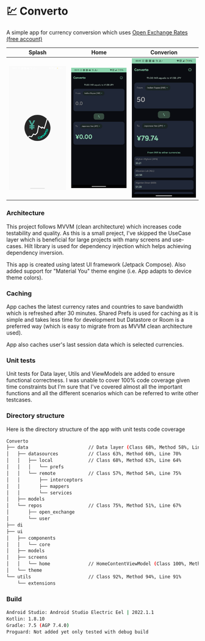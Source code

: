 # 💹 Converto
A simple app for currency conversion which uses [Open Exchange Rates (free account)](https://openexchangerates.org/)

| Splash | Home | Converion |
|--------|------|-----------|
| ![Splash](media/app_logo_splash.png) | ![Home](media/home_initial.png) | ![Conversion](media/home_with_data.png) |

### Architecture
This project follows MVVM (clean architecture) which increases code testability and quality. As this is a small preject, I've skipped the UseCase layer which is beneficial for large projects with many screens and use-cases. Hilt library is used for dependency injection which helps achieving dependency inversion.

This app is created using latest UI framework (Jetpack Compose). Also added support for "Material You" theme engine (i.e. App adapts to device theme colors).

### Caching
App caches the latest currency rates and countries to save bandwidth which is refreshed after 30 minutes. Shared Prefs is used for caching as it is simple and takes less time for development but Datastore or Room is a preferred way (which is easy to migrate from as MVVM clean architecture used).

App also caches user's last session data which is selected currencies.

### Unit tests
Unit tests for Data layer, Utils and ViewModels are added to ensure functional correctness. I was unable to cover 100% code coverage given time constraints but I'm sure that I've covered almost all the important functions and all the different scenarios which can be referred to write other testcases.

### Directory structure
Here is the directory structure of the app with unit tests code coverage

```bash
Converto
├── data                      // Data layer (Class 68%, Method 58%, Line 71%)
│   ├── datasources           // Class 63%, Method 60%, Line 70%
│   │   ├── local             // Class 68%, Method 63%, Line 64%
│   │   │   └── prefs
│   │   └── remote            // Class 57%, Method 54%, Line 75%
│   │       ├── interceptors
│   │       ├── mappers
│   │       └── services
│   ├── models
│   └── repos                 // Class 75%, Method 51%, Line 67%
│       ├── open_exchange
│       └── user             
├── di
├── ui
│   ├── components
│   │   └── core
│   ├── models
│   ├── screens
│   │   └── home              // HomeContentViewModel (Class 100%, Method 96%, Line 93%)
│   └── theme
└── utils                     // Class 92%, Method 94%, Line 91%
    └── extensions
```

### Build
```bash
Android Studio: Android Studio Electric Eel | 2022.1.1
Kotlin: 1.8.10
Gradle: 7.5 (AGP 7.4.0)
Proguard: Not added yet only tested with debug build
```
